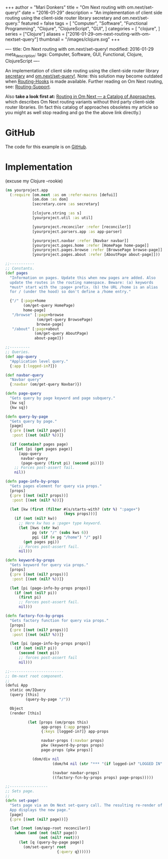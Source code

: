 +++
author = "Mari Donkers"
title = "Om Next routing with om.next/set-query!"
date = "2016-01-29"
description = "An implementation of client side routing using the client-side router library secretary and om.next/set-query."
featured = false
tags = [
    "Computer",
    "Software",
    "Functional Programming",
    "Clojure",
    "ClojureScript",
    "GUI",
]
categories = [
    "clojure",
]
series = ["Clojure"]
aliases = ["2016-01-29-om-next-routing-with-om-nextset-query"]
thumbnail = "/images/clojure.svg"
+++

—- title: Om Next routing with om.next/set-query! modified: 2016-01-29 meta<sub>description</sub>: tags: Computer, Software, GUI, Functional, Clojure, ClojureScript —-

An implementation of client side routing using the client-side router library [secretary](https://github.com/gf3/secretary) and [om.next/set-query!](https://github.com/omcljs/om/wiki/Documentation-(om.next)#set-query). Note: this solution may become outdated when [Routing-Hooks](https://github.com/omcljs/om/wiki/Routing-Hooks) is made available. Further reading on Om Next routing, see: [Routing-Support](https://github.com/omcljs/om/wiki/Routing-Support).

Also **take a look first at:** [Routing in Om Next — a Catalog of Approaches](http://anmonteiro.com/2016/02/routing-in-om-next-a-catalog-of-approaches/), which describes Om Next routing variants without third party client-side router libraries. (In fact this catalog of approaches obsoletes my article so you might as well stop reading and go the the above link directly.)
<!--more-->

# GitHub

The code for this example is on [GitHub](https://github.com/maridonkers/om-next-routing).

# Implementation

(excuse my Clojure –rookie)

``` clojure
(ns yourproject.app
  (:require [om.next :as om :refer-macros [defui]]
            [om.dom :as dom]
            [secretary.core :as secretary]

            [clojure.string :as s]
            [yourproject.util :as util]

            [yourproject.reconciler :refer [reconciler]]
            [yourproject.parsers.app :as app-parser]

            [yourproject.navbar :refer [Navbar navbar]]
            [yourproject.pages.home :refer [HomePage home-page]]
            [yourproject.pages.browse :refer [BrowsePage browse-page]]
            [yourproject.pages.about :refer [AboutPage about-page]]))

;;-----------
;; Constants.
(def pages
  "Information on pages. Update this when new pages are added. Also
  update the routes in the routing namespace. Beware: (a) keywords
  *must* start with the :page+ prefix. (b) the URL /home is an alias
  for / (under the hood) so don't define a /home entry."

  {"/" [:page+home
        (om/get-query HomePage)
        home-page]
   "/browse" [:page+browse
              (om/get-query BrowsePage)
              browse-page]
   "/about" [:page+about
             (om/get-query AboutPage)
             about-page]})

;;---------
;; Queries.
(def app-query
  "Application level query."
  {:app [:logged-in?]})

(def navbar-query
  "Navbar query"
  {:navbar (om/get-query Navbar)})

(defn page-query
  "Gets query by page keyword and page subquery."
  [kw sq]
  {kw sq})

(defn query-by-page
  "Gets query by page."
  [page]
  {:pre [(not (nil? page))]
   :post [(not (nil? %))]}

  (if (contains? pages page)
    (let [pi (get pages page)]
      [app-query
       navbar-query
       (page-query (first pi) (second pi))])
    ;; Forces post-assert fail.
    nil))

(defn page-info-by-props
  "Gets pages element for query via props."
  [props]
  {:pre [(not (nil? props))]
   :post [(not (nil? %))]}

  (let [kw (first (filter #(s/starts-with? (str %) ":page+")
                          (keys props)))]
    (if (not (nil? kw))
      ;; Here kw has a :page+ type keyword.
      (let [kws (str kw)
            pg (str "/" (subs kws 6))
            pgi (if (= pg "/home") "/" pg)]
        (get pages pgi))
      ;; Forces post-assert fail.
      nil)))

(defn keyword-by-props
  "Gets keyword for query via props."
  [props]
  {:pre [(not (nil? props))]
   :post [(not (nil? %))]}

  (let [pi (page-info-by-props props)]
    (if (not (nil? pi))
      (first pi)
      ;; Forces post-assert fail.
      nil)))

(defn factory-fcn-by-props
  "Gets factory function for query via props."
  [props]
  {:pre [(not (nil? props))]
   :post [(not (nil? %))]}

  (let [pi (page-info-by-props props)]
    (if (not (nil? pi))
      (second (next pi))
      ;; forces post-assert fail
      nil)))

;;------------------------
;; Om-next root component.
;;
(defui App
  static om/IQuery
  (query [this]
         (query-by-page "/"))

  Object
  (render [this]

          (let [props (om/props this)
                app-props (:app props)
                {:keys [logged-in?]} app-props

                navbar-props (:navbar props)
                pkw (keyword-by-props props)
                page-props (pkw props)]

            (dom/div nil
                     (dom/h4 nil (str "*** "(if logged-in? "LOGGED IN" "LOGGED OUT") "***"))

                     (navbar navbar-props)
                     ((factory-fcn-by-props props) page-props)))))

;;-----------------
;; Sets page.
;;
(defn set-page!
  "Sets page via an Om Next set-query call. The resulting re-render of
  App displays the new page."
  [page]
  {:pre [(not (nil? page))]}

  (let [root (om/app-root reconciler)]
    (when (and (not (nil? page))
               (not (nil? root)))
      (let [q (query-by-page page)]
        (om/set-query! root
                       {:query q})))))
```
